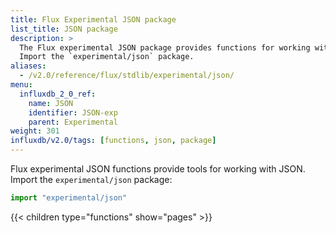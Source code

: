 ```yaml
---
title: Flux Experimental JSON package
list_title: JSON package
description: >
  The Flux experimental JSON package provides functions for working with JSON.
  Import the `experimental/json` package.
aliases:
  - /v2.0/reference/flux/stdlib/experimental/json/
menu:
  influxdb_2_0_ref:
    name: JSON
    identifier: JSON-exp
    parent: Experimental
weight: 301
influxdb/v2.0/tags: [functions, json, package]
---
```


Flux experimental JSON functions provide tools for working with JSON.
Import the `experimental/json` package:

```js
import "experimental/json"
```

{{< children type="functions" show="pages" >}}
